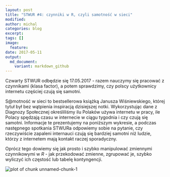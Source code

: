 ```yaml
---
layout: post
title: "STWUR #4: czynniki w R, czyli samotność w sieci"
modified:
author: michal
categories: blog
excerpt:
tags: []
image:
  feature:
date: 2017-05-11
output:
  md_document:
    variant: markdown_github
---
```


Czwarty STWUR odbędzie się 17.05.2017 - razem nauczymy się pracować z czynnikami (klasa factor), a potem sprawdzimy, czy polscy użytkownicy internetu częściej czują się samotni.

S@motność w sieci to bestsellerowa książką Janusza Wiśniewskiego, której tytuł był bez wątpienia inspiracją dzisiejszej notki. Wykorzystując dane z Diagnozy Społecznej określiliśmy ilu Polaków używa internetu w pracy, ile Polacy spędzają czasu w internecie w ciągu tygodnia i czy czują się samotni. Informacje te prezentujemy na poniższym wykresie, a podczas następnego spotkania STWURa odpowiemy sobie na pytanie, czy rzeczywiście zapaleni internauci czują się bardziej samotni niż ludzie, którzy z internetem mają kontakt raczej sporadyczny.

Oprócz tego dowiemy się jak prosto i szybko manipulować zmiennymi czynnikowymi w *R* - jak przekodować zmienne, zgrupować je, szybko wyliczyć ich częstość lub tabelę kontyngencji. 

![plot of chunk unnamed-chunk-1](./figure/unnamed-chunk-1-1.png)
